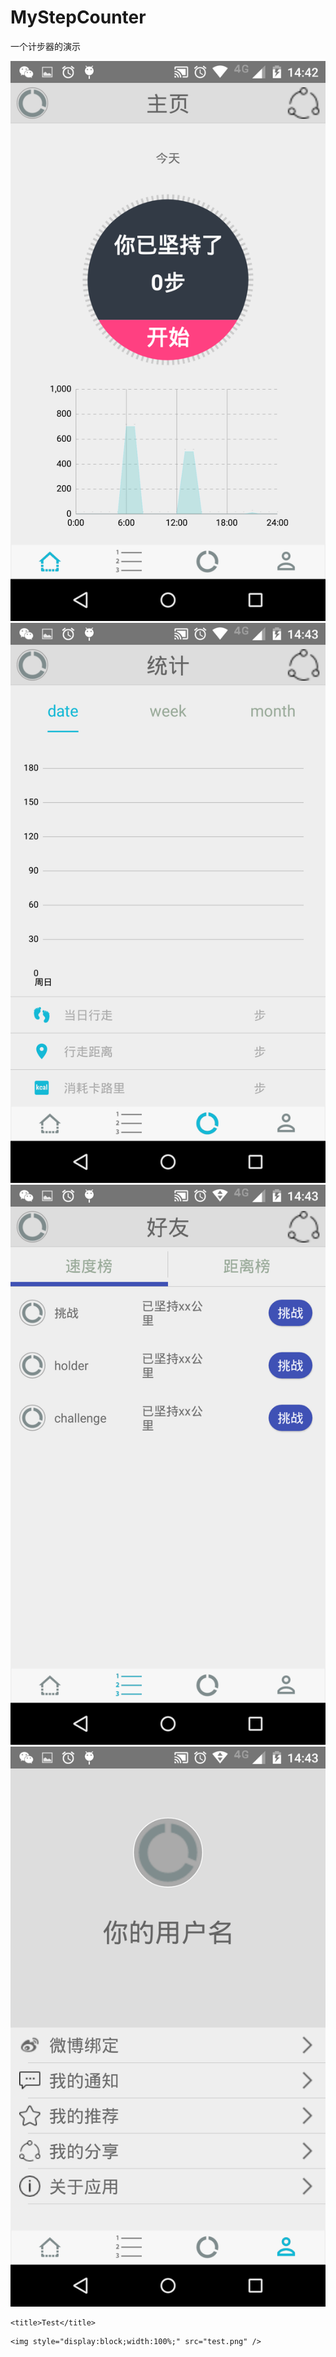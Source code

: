 # MyStepCounter
一个计步器的演示

![alt tag](https://github.com/IssacChueng/MyStepCounter/blob/master/design/2016-10-13-14-42-33.png?raw=true)
![alt tag](https://github.com/IssacChueng/MyStepCounter/blob/master/design/2016-10-13-14-43-18.png?raw=true)
![alt tag](https://github.com/IssacChueng/MyStepCounter/blob/master/design/2016-10-13-14-43-24.png?raw=true)
![alt tag](https://github.com/IssacChueng/MyStepCounter/blob/master/design/2016-10-13-14-43-29.png?raw=true)

<html>
<head>
    <meta http-equiv="content-type" content="text/html; charset=utf-8">

    <title>Test</title>

</head>
<body>

    <img style="display:block;width:100%;" src="test.png" />

</body>

</html>

